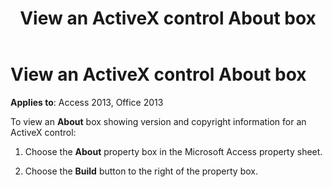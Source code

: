 ﻿---
title: View an ActiveX control About box
TOCTitle: View an ActiveX control About box
description: Steps to view the About box.
ms:assetid: 72a855b4-dd1a-a531-6402-0321335d3bf5
ms:mtpsurl: https://msdn.microsoft.com/library/Ff195825(v=office.15)
ms:contentKeyID: 48545612
ms.date: 10/16/2018
mtps_version: v=office.15
f1_keywords:
- vbaac10.chm4039
f1_categories:
- Office.Version=v15
---

# View an ActiveX control About box

**Applies to**: Access 2013, Office 2013

To view an **About** box showing version and copyright information for an ActiveX control:

1. Choose the **About** property box in the Microsoft Access property sheet.

2. Choose the **Build** button to the right of the property box.

